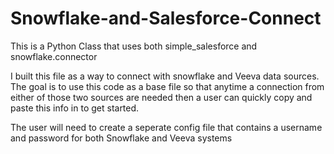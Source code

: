 # Snowflake-and-Salesforce-Connect

This is a Python Class that uses both  simple_salesforce and snowflake.connector 

I built this file as a way to connect with snowflake and Veeva data sources. The goal is to use this code as a base file so that anytime a connection from either of
those two sources are needed then a user can quickly copy and paste this info in to get started.


The user will need to create a seperate config file that contains a username and password for both Snowflake and Veeva systems
